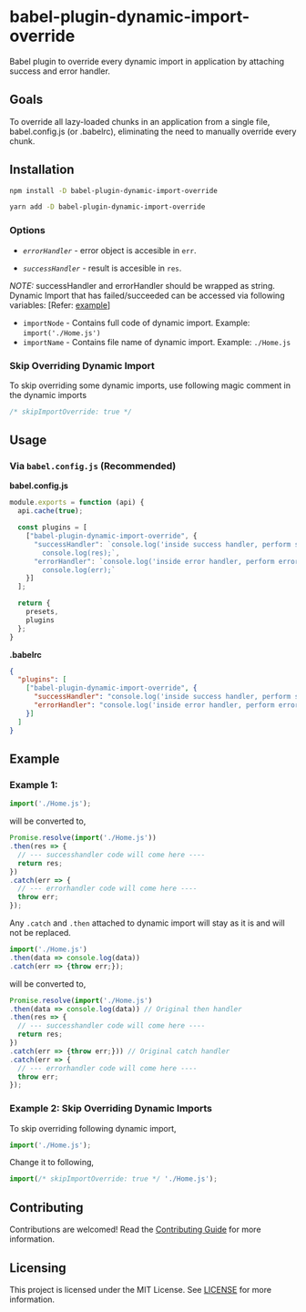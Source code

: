 # babel-plugin-dynamic-import-override

Babel plugin to override every dynamic import in application by attaching success and error handler.

## Goals

To override all lazy-loaded chunks in an application from a single file, babel.config.js (or .babelrc), eliminating the need to manually override every chunk.

## Installation

```sh
npm install -D babel-plugin-dynamic-import-override
```

```sh
yarn add -D babel-plugin-dynamic-import-override
```

### Options

- *`errorHandler`* - error object is accesible in `err`.

- *`successHandler`* - result is accesible in `res`.

*NOTE:* successHandler and errorHandler should be wrapped as string.
Dynamic Import that has failed/succeeded can be accessed via following variables: [Refer: [example](./example)]
  - `importNode` - Contains full code of dynamic import.
      Example: `import('./Home.js')`
  - `importName` - Contains file name of dynamic import.
      Example: `./Home.js`

### Skip Overriding Dynamic Import

To skip overriding some dynamic imports, use following magic comment in the dynamic imports

```javascript
/* skipImportOverride: true */
```

## Usage

### Via `babel.config.js` (Recommended)

**babel.config.js**

```javascript
module.exports = function (api) {
  api.cache(true);

  const plugins = [
    ["babel-plugin-dynamic-import-override", {
      "successHandler": `console.log('inside success handler, perform success handling here, result is available in res');
        console.log(res);`,
      "errorHandler": `console.log('inside error handler, perform error handling here, error is available in err');
        console.log(err);`
    }]
  ];

  return {
    presets,
    plugins
  };
}
```

**.babelrc**

```json
{
  "plugins": [
    ["babel-plugin-dynamic-import-override", {
      "successHandler": "console.log('inside success handler, perform success handling here, result is available in res', res);",
      "errorHandler": "console.log('inside error handler, perform error handling here, error is available in err', err);"
    }]
  ]
}
```

## Example

### Example 1:

```javascript
import('./Home.js');
```

will be converted to,

```javascript
Promise.resolve(import('./Home.js'))
.then(res => {
  // --- successhandler code will come here ----
  return res;
})
.catch(err => {
  // --- errorhandler code will come here ----
  throw err;
});
```

Any `.catch` and `.then` attached to dynamic import will stay as it is and will not be replaced.


```javascript
import('./Home.js')
.then(data => console.log(data))
.catch(err => {throw err;});
```

will be converted to,

```javascript
Promise.resolve(import('./Home.js')
.then(data => console.log(data)) // Original then handler
.then(res => {
  // --- successhandler code will come here ----
  return res;
})
.catch(err => {throw err;})) // Original catch handler
.catch(err => {
  // --- errorhandler code will come here ----
  throw err;
});
```

### Example 2: Skip Overriding Dynamic Imports

To skip overriding following dynamic import,

```javascript
import('./Home.js');
```

Change it to following,
```javascript
import(/* skipImportOverride: true */ './Home.js');
`````

## Contributing

Contributions are welcomed! Read the [Contributing Guide](./.github/CONTRIBUTING.md) for more information.

## Licensing

This project is licensed under the MIT License. See [LICENSE](LICENSE) for more information.
